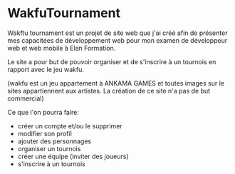 # WakfuTournament 

Wakftu tournament est un projet de site web que j'ai créé afin de présenter mes capacitées de développement web pour mon examen de développeur web et web mobile à Elan Formation.

Le site a pour but de pouvoir organiser et de s'inscrire à un tournois en rapport avec le jeu wakfu.

(wakfu est un jeu appartement à ANKAMA GAMES et toutes images sur le sites appartiennent aux artistes. La création de ce site n'a pas de but commercial) 

Ce que l'on pourra faire:
- créer un compte et/ou le supprimer
- modifier son profil
- ajouter des personnages
- organiser un tournois
- créer une équipe (inviter des joueurs)
- s'inscrire à un tournois





